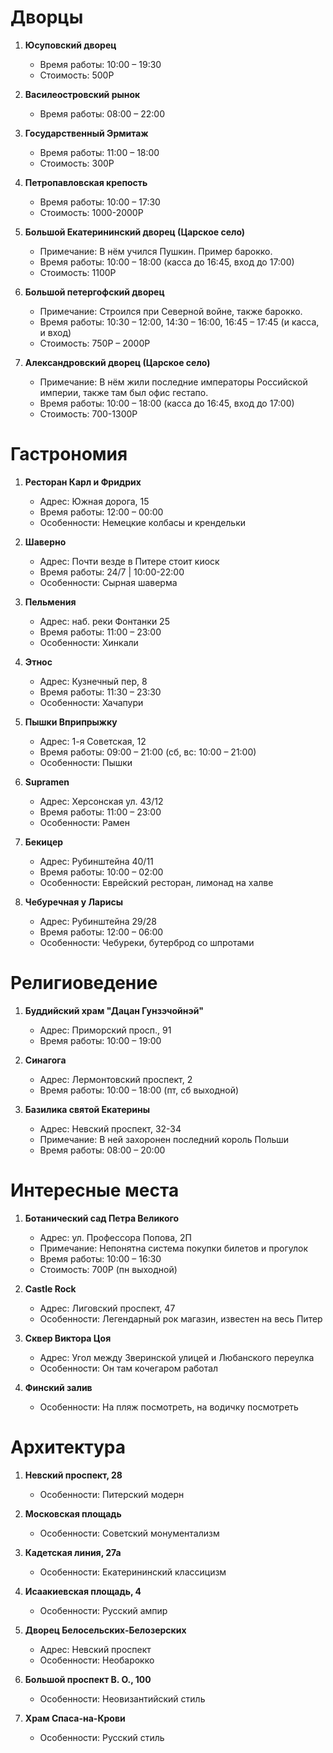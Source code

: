 # Дворцы

1. **Юсуповский дворец**
   - Время работы: 10:00 – 19:30
   - Стоимость: 500Р

2. **Василеостровский рынок**
   - Время работы: 08:00 – 22:00

3. **Государственный Эрмитаж**
   - Время работы: 11:00 – 18:00
   - Стоимость: 300Р

4. **Петропавловская крепость**
   - Время работы: 10:00 – 17:30
   - Стоимость: 1000-2000Р

5. **Большой Екатерининский дворец (Царское село)**
   - Примечание: В нём учился Пушкин. Пример барокко.
   - Время работы: 10:00 – 18:00 (касса до 16:45, вход до 17:00)
   - Стоимость: 1100Р

6. **Большой петергофский дворец**
   - Примечание: Строился при Северной войне, также барокко.
   - Время работы: 10:30 – 12:00, 14:30 – 16:00, 16:45 – 17:45 (и касса, и вход)
   - Стоимость: 750Р – 2000Р

7. **Александровский дворец (Царское село)**
   - Примечание: В нём жили последние императоры Российской империи, также там был офис гестапо.
   - Время работы: 10:00 – 18:00 (касса до 16:45, вход до 17:00)
   - Стоимость: 700-1300Р

# Гастрономия

1. **Ресторан Карл и Фридрих**
   - Адрес: Южная дорога, 15
   - Время работы: 12:00 – 00:00
   - Особенности: Немецкие колбасы и крендельки

2. **Шаверно**
   - Адрес: Почти везде в Питере стоит киоск
   - Время работы: 24/7 | 10:00-22:00
   - Особенности: Сырная шаверма

3. **Пельмения**
   - Адрес: наб. реки Фонтанки 25
   - Время работы: 11:00 – 23:00
   - Особенности: Хинкали

4. **Этнос**
   - Адрес: Кузнечный пер, 8
   - Время работы: 11:30 – 23:30
   - Особенности: Хачапури

5. **Пышки Вприпрыжку**
   - Адрес: 1-я Советская, 12
   - Время работы: 09:00 – 21:00 (сб, вс: 10:00 – 21:00)
   - Особенности: Пышки

6. **Supramen**
   - Адрес: Херсонская ул. 43/12
   - Время работы: 11:00 – 23:00
   - Особенности: Рамен

7. **Бекицер**
   - Адрес: Рубинштейна 40/11
   - Время работы: 10:00 – 02:00
   - Особенности: Еврейский ресторан, лимонад на халве

8. **Чебуречная у Ларисы**
   - Адрес: Рубинштейна 29/28
   - Время работы: 12:00 – 06:00
   - Особенности: Чебуреки, бутерброд со шпротами

# Религиоведение

1. **Буддийский храм "Дацан Гунзэчойнэй"**
   - Адрес: Приморский просп., 91
   - Время работы: 10:00 – 19:00

2. **Синагога**
   - Адрес: Лермонтовский проспект, 2
   - Время работы: 10:00 – 18:00 (пт, сб выходной)

3. **Базилика святой Екатерины**
   - Адрес: Невский проспект, 32-34
   - Примечание: В ней захоронен последний король Польши
   - Время работы: 08:00 – 20:00

# Интересные места

1. **Ботанический сад Петра Великого**
   - Адрес: ул. Профессора Попова, 2П
   - Примечание: Непонятна система покупки билетов и прогулок
   - Время работы: 10:00 – 16:30
   - Стоимость: 700Р (пн выходной)

2. **Сastle Rock**
   - Адрес: Лиговский проспект, 47
   - Особенности: Легендарный рок магазин, известен на весь Питер

3. **Сквер Виктора Цоя**
   - Адрес: Угол между Зверинской улицей и Любанского переулка
   - Особенности: Он там кочегаром работал

4. **Финский залив**
   - Особенности: На пляж посмотреть, на водичку посмотреть

# Архитектура

1. **Невский проспект, 28**
   - Особенности: Питерский модерн

2. **Московская площадь**
   - Особенности: Советский монументализм

3. **Кадетская линия, 27а**
   - Особенности: Екатерининский классицизм

4. **Исаакиевская площадь, 4**
   - Особенности: Русский ампир

5. **Дворец Белосельских-Белозерских**
   - Адрес: Невский проспект
   - Особенности: Необарокко

6. **Большой проспект В. О., 100**
   - Особенности: Неовизантийский стиль

7. **Храм Спаса-на-Крови**
   - Особенности: Русский стиль
